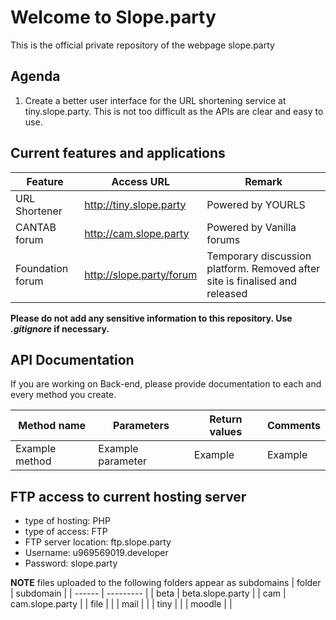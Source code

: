 # Welcome to Slope.party

This is the official private repository of the webpage slope.party

## Agenda
1. Create a better user interface for the URL shortening service at tiny.slope.party. This is not too difficult as the APIs are clear and easy to use. 

## Current features and applications

| Feature | Access URL | Remark |
| ------- | ---------- | ------ |
| URL Shortener | http://tiny.slope.party | Powered by YOURLS |
| CANTAB forum  | http://cam.slope.party  | Powered by Vanilla forums |
| Foundation forum | http://slope.party/forum | Temporary discussion platform. Removed after site is finalised and released |

**Please do not add any sensitive information to this repository. Use *.gitignore* if necessary.**

## API Documentation

If you are working on Back-end, please provide documentation to each and every method you create. 

| Method name | Parameters | Return values | Comments |
| ----------- | ---------- | ------------- | -------- |
| Example method| Example parameter | Example | Example |

## FTP access to current hosting server

- type of hosting: PHP
- type of access: FTP
- FTP server location: ftp.slope.party
- Username: u969569019.developer
- Password: slope.party

**NOTE** files uploaded to the following folders appear as subdomains
| folder | subdomain |
| ------ | --------- |
| beta   | beta.slope.party |
| cam  | cam.slope.party |
| file | | 
| mail | | 
| tiny | |
| moodle | |